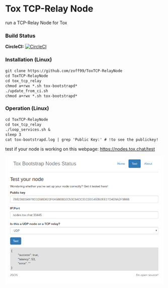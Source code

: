 # Tox TCP-Relay Node

run a TCP-Relay Node for Tox

### Build Status

**CircleCI:** [![CircleCI](https://circleci.com/gh/zoff99/ToxTCP-RelayNode/tree/master.png?style=badge)](https://circleci.com/gh/zoff99/ToxTCP-RelayNode)

### Installation (Linux)
```
git clone https://github.com/zoff99/ToxTCP-RelayNode
cd ToxTCP-RelayNode
cd tox_tcp_relay
chmod a+rwx *.sh tox-bootstrapd*
./update_from_ci.sh
chmod a+rwx *.sh tox-bootstrapd*
```

### Operation (Linux)
```
cd ToxTCP-RelayNode
cd tox_tcp_relay
./loop_services.sh &
sleep 3
cat tox-bootstrapd.log | grep 'Public Key:' # !to see the publickey!
```

test if your node is working on this webpage:
https://nodes.tox.chat/test

![](https://github.com/zoff99/ToxTCP-RelayNode/blob/master/toxstatus.png)
